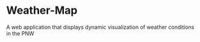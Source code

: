 # Weather-Map
A web application that displays dynamic visualization of weather conditions in the PNW
